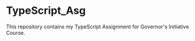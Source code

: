 # TypeScript_Asg
This repository contains my TypeScript Assignment for Governor's Initiative Course.
